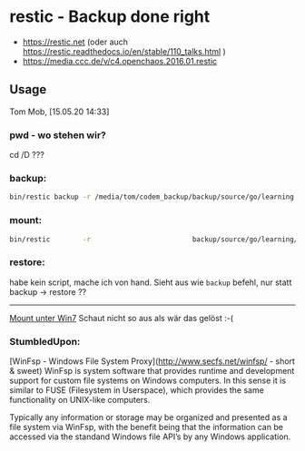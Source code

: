 # restic - Backup done right

- https://restic.net (oder auch https://restic.readthedocs.io/en/stable/110_talks.html )
- https://media.ccc.de/v/c4.openchaos.2016.01.restic

## Usage
Tom Mob, [15.05.20 14:33]

### pwd - wo stehen wir?

cd /D <medium> ???

### backup:
```sh
bin/restic backup -r /media/tom/codem_backup/backup/source/go/learning  /home/tom/projects/go/src/learning --verbose
```

### mount:
```sh
bin/restic        -r                         backup/source/go/learning/ mount mount/learning
```

### restore:
habe kein script, mache ich von hand.
Sieht aus wie `backup` befehl, nur statt backup -> restore ??

----

[Mount unter Win7](https://forum.restic.net/t/restic-mount-windows/898)
Schaut nicht so aus als wär das gelöst :-(

### StumbledUpon:
[WinFsp - Windows File System Proxy](http://www.secfs.net/winfsp/ - short & sweet)
WinFsp is system software that provides runtime and development support for custom file systems on Windows computers. In this sense it is similar to FUSE (Filesystem in Userspace), which provides the same functionality on UNIX-like computers.

Typically any information or storage may be organized and presented as a file system via WinFsp, with the benefit being that the information can be accessed via the standand Windows file API’s by any Windows application.
